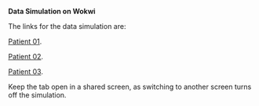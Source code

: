 **Data Simulation on Wokwi**

The links for the data simulation are:

[Patient 01](https://wokwi.com/projects/385760899767485441).

[Patient 02](https://wokwi.com/projects/387557103064099841).

[Patient 03](https://wokwi.com/projects/387557203386612737).

Keep the tab open in a shared screen, as switching to another screen turns off the simulation.
